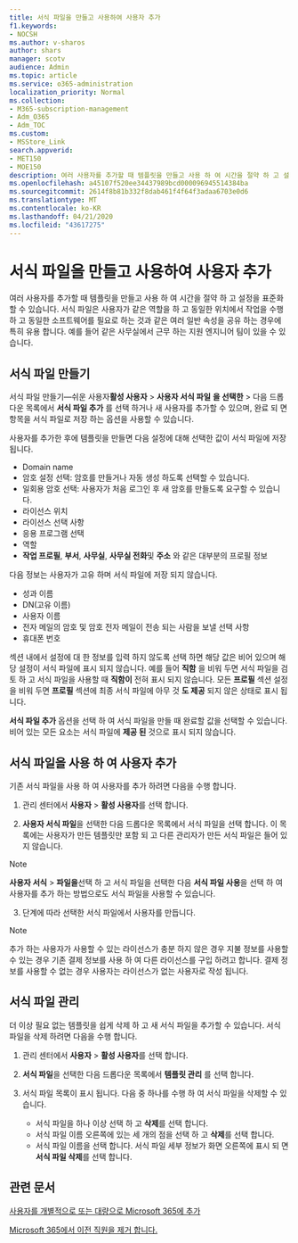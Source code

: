 ```yaml
---
title: 서식 파일을 만들고 사용하여 사용자 추가
f1.keywords:
- NOCSH
ms.author: v-sharos
author: shars
manager: scotv
audience: Admin
ms.topic: article
ms.service: o365-administration
localization_priority: Normal
ms.collection:
- M365-subscription-management
- Adm_O365
- Adm_TOC
ms.custom:
- MSStore_Link
search.appverid:
- MET150
- MOE150
description: 여러 사용자를 추가할 때 템플릿을 만들고 사용 하 여 시간을 절약 하 고 설정을 표준화할 수 있습니다.
ms.openlocfilehash: a45107f520ee34437989bcd000096945514384ba
ms.sourcegitcommit: 2614f8b81b332f8dab461f4f64f3adaa6703e0d6
ms.translationtype: MT
ms.contentlocale: ko-KR
ms.lasthandoff: 04/21/2020
ms.locfileid: "43617275"
---
```

# <a name="create-and-use-a-template-to-add-users"></a>서식 파일을 만들고 사용하여 사용자 추가

여러 사용자를 추가할 때 템플릿을 만들고 사용 하 여 시간을 절약 하 고 설정을 표준화할 수 있습니다. 서식 파일은 사용자가 같은 역할을 하 고 동일한 위치에서 작업을 수행 하 고 동일한 소프트웨어를 필요로 하는 것과 같은 여러 일반 속성을 공유 하는 경우에 특히 유용 합니다. 예를 들어 같은 사무실에서 근무 하는 지원 엔지니어 팀이 있을 수 있습니다.  

## <a name="create-a-template"></a>서식 파일 만들기

서식 파일 만들기&mdash;쉬운 사용자**활성 사용자** > **사용자 서식 파일** **을 선택한** > 다음 드롭다운 목록에서 **서식 파일 추가** 를 선택 하거나 새 사용자를 추가할 수 있으며, 완료 되 면 항목을 서식 파일로 저장 하는 옵션을 사용할 수 있습니다.

사용자를 추가한 후에 템플릿을 만들면 다음 설정에 대해 선택한 값이 서식 파일에 저장 됩니다.

- Domain name
- 암호 설정 선택: 암호를 만들거나 자동 생성 하도록 선택할 수 있습니다.
- 일회용 암호 선택: 사용자가 처음 로그인 후 새 암호를 만들도록 요구할 수 있습니다.
- 라이선스 위치
- 라이선스 선택 사항
- 응용 프로그램 선택
- 역할
- **작업 프로필**, **부서**, **사무실**, **사무실 전화**및 **주소** 와 같은 대부분의 프로필 정보 

다음 정보는 사용자가 고유 하며 서식 파일에 저장 되지 않습니다.

- 성과 이름
- DN(고유 이름)
- 사용자 이름
- 전자 메일의 암호 및 암호 전자 메일이 전송 되는 사람을 보낼 선택 사항
- 휴대폰 번호

섹션 내에서 설정에 대 한 정보를 입력 하지 않도록 선택 하면 해당 값은 비어 있으며 해당 설정이 서식 파일에 표시 되지 않습니다. 예를 들어 **직함** 을 비워 두면 서식 파일을 검토 하 고 서식 파일을 사용할 때 **직함이** 전혀 표시 되지 않습니다. 모든 **프로필** 섹션 설정을 비워 두면 **프로필** 섹션에 최종 서식 파일에 아무 것 **도 제공** 되지 않은 상태로 표시 됩니다.

**서식 파일 추가** 옵션을 선택 하 여 서식 파일을 만들 때 완료할 값을 선택할 수 있습니다. 비어 있는 모든 요소는 서식 파일에 **제공 된** 것으로 표시 되지 않습니다.

## <a name="use-a-template-to-add-a-user"></a>서식 파일을 사용 하 여 사용자 추가

기존 서식 파일을 사용 하 여 사용자를 추가 하려면 다음을 수행 합니다.

1. 관리 센터에서 **사용자** > **활성 사용자**를 선택 합니다.

2. **사용자 서식 파일**을 선택한 다음 드롭다운 목록에서 서식 파일을 선택 합니다. 이 목록에는 사용자가 만든 템플릿만 포함 되 고 다른 관리자가 만든 서식 파일은 들어 있지 않습니다.

 > [!NOTE]
 > **사용자 서식** > **파일을**선택 하 고 서식 파일을 선택한 다음 **서식 파일 사용**을 선택 하 여 사용자를 추가 하는 방법으로도 서식 파일을 사용할 수 있습니다.

3. 단계에 따라 선택한 서식 파일에서 사용자를 만듭니다.

> [!NOTE]
> 추가 하는 사용자가 사용할 수 있는 라이선스가 충분 하지 않은 경우 지불 정보를 사용할 수 있는 경우 기존 결제 정보를 사용 하 여 다른 라이선스를 구입 하려고 합니다. 결제 정보를 사용할 수 없는 경우 사용자는 라이선스가 없는 사용자로 작성 됩니다.

## <a name="manage-templates"></a>서식 파일 관리

더 이상 필요 없는 템플릿을 쉽게 삭제 하 고 새 서식 파일을 추가할 수 있습니다. 서식 파일을 삭제 하려면 다음을 수행 합니다.

1. 관리 센터에서 **사용자** > **활성 사용자**를 선택 합니다.

2. **서식 파일**을 선택한 다음 드롭다운 목록에서 **템플릿 관리** 를 선택 합니다.

3. 서식 파일 목록이 표시 됩니다. 다음 중 하나를 수행 하 여 서식 파일을 삭제할 수 있습니다.
    - 서식 파일을 하나 이상 선택 하 고 **삭제**를 선택 합니다. 
    - 서식 파일 이름 오른쪽에 있는 세 개의 점을 선택 하 고 **삭제**를 선택 합니다.
    - 서식 파일 이름을 선택 합니다. 서식 파일 세부 정보가 화면 오른쪽에 표시 되 면 **서식 파일 삭제**를 선택 합니다.

## <a name="related-articles"></a>관련 문서

[사용자를 개별적으로 또는 대량으로 Microsoft 365에 추가](add-users.md)

[Microsoft 365에서 이전 직원을 제거 합니다.](remove-former-employee.md)
  
